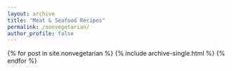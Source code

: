 ```yaml
---
layout: archive
title: "Meat & Seafood Recipes"
permalink: /nonvegetarian/
author_profile: false
---
```


{% for post in site.nonvegetarian %}
  {% include archive-single.html %}
{% endfor %}
